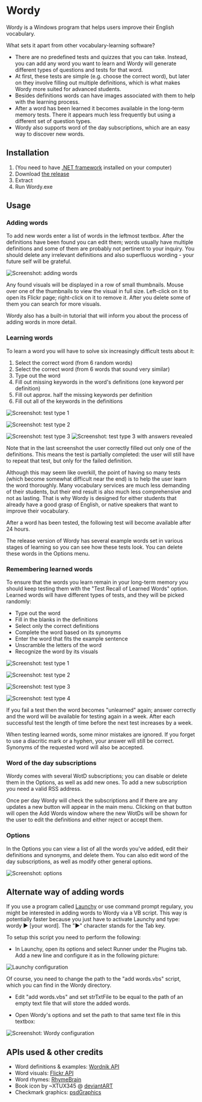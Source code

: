 ﻿Wordy
=====

Wordy is a Windows program that helps users improve their English vocabulary.

What sets it apart from other vocabulary-learning software?

- There are no predefined tests and quizzes that you can take. Instead, you can add any word you want to learn and Wordy will generate different types of questions and tests for that word.
- At first, these tests are simple (e.g. choose the correct word), but later on they involve filling out multiple definitions, which is what makes Wordy more suited for advanced students.
- Besides definitions words can have images associated with them to help with the learning process.
- After a word has been learned it becomes available in the long-term memory tests. There it appears much less frequently but using a different set of question types.
- Wordy also supports word of the day subscriptions, which are an easy way to discover new words.


Installation
--------------

1. (You need to have [.NET framework](http://www.microsoft.com/en-us/download/details.aspx?id=30653) installed on your computer)
2. Download [the release](https://github.com/Winterstark/Wordy/releases)
3. Extract
4. Run Wordy.exe


Usage
-------

### Adding words

To add new words enter a list of words in the leftmost textbox. After the definitions have been found you can edit them; words usually have multiple definitions and some of them are probably not pertinent to your inquiry. You should delete any irrelevant definitions and also superfluous wording - your future self will be grateful.

![Screenshot: adding words](http://i.imgur.com/1dQHQA7.png)

Any found visuals will be displayed in a row of small thumbnails. Mouse over one of the thumbnails to view the visual in full size. Left-click on it to open its Flickr page; right-click on it to remove it. After you delete some of them you can search for more visuals.

Wordy also has a built-in tutorial that will inform you about the process of adding words in more detail.

### Learning words

To learn a word you will have to solve six increasingly difficult tests about it:

1. Select the correct word (from 6 random words)
2. Select the correct word (from 6 words that sound very similar)
3. Type out the word
4. Fill out missing keywords in the word's definitions (one keyword per definition)
5. Fill out approx. half the missing keywords per definition
6. Fill out all of the keywords in the definitions

![Screenshot: test type 1](http://i.imgur.com/DogST6y.png)

![Screenshot: test type 2](http://i.imgur.com/HtWv1OA.png)

![Screenshot: test type 3](http://i.imgur.com/PkSxPql.png) ![Screenshot: test type 3 with answers revealed](http://i.imgur.com/ZQjWR6Y.png)

Note that in the last screenshot the user correctly filled out only one of the definitions. This means the test is partially completed: the user will still have to repeat that test, but only for the failed definition.

Although this may seem like overkill, the point of having so many tests (which become somewhat difficult near the end) is to help the user learn the word thoroughly. Many vocabulary services are much less demanding of their students, but their end result is also much less comprehensive and not as lasting. That is why Wordy is designed for either students that already have a good grasp of English, or native speakers that want to improve their vocabulary.

After a word has been tested, the following test will become available after 24 hours.

The release version of Wordy has several example words set in various stages of learning so you can see how these tests look. You can delete these words in the Options menu.

### Remembering learned words

To ensure that the words you learn remain in your long-term memory you should keep testing them with the "Test Recall of Learned Words" option. Learned words will have different types of tests, and they will be picked randomly:
* Type out the word
* Fill in the blanks in the definitions
* Select only the correct definitions
* Complete the word based on its synonyms
* Enter the word that fits the example sentence
* Unscramble the letters of the word
* Recognize the word by its visuals

![Screenshot: test type 1](http://i.imgur.com/nU9d5kc.png)

![Screenshot: test type 2](http://i.imgur.com/CiqoWtn.png)

![Screenshot: test type 3](http://i.imgur.com/p9o4pyG.png)

![Screenshot: test type 4](http://i.imgur.com/E2jcbPt.png)

If you fail a test then the word becomes "unlearned" again; answer correctly and the word will be available for testing again in a week. After each successful test the length of time before the next test increases by a week.

When testing learned words, some minor mistakes are ignored. If you forget to use a diacritic mark or a hyphen, your answer will still be correct. Synonyms of the requested word will also be accepted.

### Word of the day subscriptions

Wordy comes with several WotD subscriptions; you can disable or delete them in the Options, as well as add new ones. To add a new subscription you need a valid RSS address.

Once per day Wordy will check the subscriptions and if there are any updates a new button will appear in the main menu. Clicking on that button will open the Add Words window where the new WotDs will be shown for the user to edit the definitions and either reject or accept them.

### Options

In the Options you can view a list of all the words you've added, edit their definitions and synonyms, and delete them. You can also edit word of the day subscriptions, as well as modify other general options.

![Screenshot: options](http://i.imgur.com/i5TBmW4.png)


Alternate way of adding words
-------------------------------

If you use a program called [Launchy](http://www.launchy.net/) or use command prompt regulary, you might be interested in adding words to Wordy via a VB script. This way is potentially faster because you just have to activate Launchy and type: wordy ► [your word]. The "►" character stands for the Tab key.

To setup this script you need to perform the following:

* In Launchy, open its options and select Runner under the Plugins tab. Add a new line and configure it as in the following picture:

![Launchy configuration](http://i.imgur.com/n78kYeB.png)

Of course, you need to change the path to the "add words.vbs" script, which you can find in the Wordy directory.

* Edit "add words.vbs" and set strTxtFile to be equal to the path of an empty text file that will store the added words.

* Open Wordy's options and set the path to that same text file in this textbox:

![Screenshot: Wordy configuration](http://i.imgur.com/nbJxR1P.png)


APIs used & other credits
----------------------------

* Word definitions & examples: [Wordnik API](http://developer.wordnik.com/)
* Word visuals: [Flickr API](http://www.flickr.com/services/api/)
* Word rhymes: [RhymeBrain](http://rhymebrain.com/)
* Book icon by ~XTUX345 @ [deviantART](http://xtux345.deviantart.com/art/Elements-of-Harmony-Dictionary-Icon-280443607?q=boost%3Apopular%20dictionary%20icon&qo=9)
* Checkmark graphics: [psdGraphics](http://www.psdgraphics.com/psd-icons/psd-check-and-cross-icons/)
